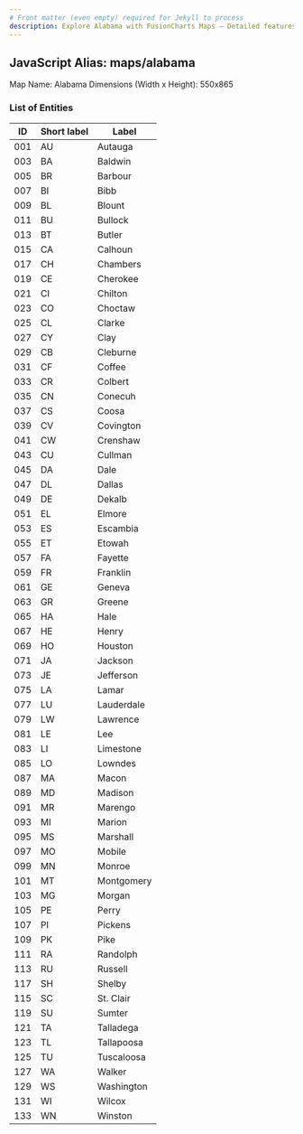 ```yaml
---
# Front matter (even empty) required for Jekyll to process
description: Explore Alabama with FusionCharts Maps – Detailed features for seamless integration. Try now & enhance your data visualization today! 
---
```


## JavaScript Alias: maps/alabama

Map Name: Alabama
Dimensions (Width x Height): 550x865

### List of Entities

| ID  | Short label | Label      |
| --- | ----------- | ---------- |
| 001 | AU          | Autauga    |
| 003 | BA          | Baldwin    |
| 005 | BR          | Barbour    |
| 007 | BI          | Bibb       |
| 009 | BL          | Blount     |
| 011 | BU          | Bullock    |
| 013 | BT          | Butler     |
| 015 | CA          | Calhoun    |
| 017 | CH          | Chambers   |
| 019 | CE          | Cherokee   |
| 021 | CI          | Chilton    |
| 023 | CO          | Choctaw    |
| 025 | CL          | Clarke     |
| 027 | CY          | Clay       |
| 029 | CB          | Cleburne   |
| 031 | CF          | Coffee     |
| 033 | CR          | Colbert    |
| 035 | CN          | Conecuh    |
| 037 | CS          | Coosa      |
| 039 | CV          | Covington  |
| 041 | CW          | Crenshaw   |
| 043 | CU          | Cullman    |
| 045 | DA          | Dale       |
| 047 | DL          | Dallas     |
| 049 | DE          | Dekalb     |
| 051 | EL          | Elmore     |
| 053 | ES          | Escambia   |
| 055 | ET          | Etowah     |
| 057 | FA          | Fayette    |
| 059 | FR          | Franklin   |
| 061 | GE          | Geneva     |
| 063 | GR          | Greene     |
| 065 | HA          | Hale       |
| 067 | HE          | Henry      |
| 069 | HO          | Houston    |
| 071 | JA          | Jackson    |
| 073 | JE          | Jefferson  |
| 075 | LA          | Lamar      |
| 077 | LU          | Lauderdale |
| 079 | LW          | Lawrence   |
| 081 | LE          | Lee        |
| 083 | LI          | Limestone  |
| 085 | LO          | Lowndes    |
| 087 | MA          | Macon      |
| 089 | MD          | Madison    |
| 091 | MR          | Marengo    |
| 093 | MI          | Marion     |
| 095 | MS          | Marshall   |
| 097 | MO          | Mobile     |
| 099 | MN          | Monroe     |
| 101 | MT          | Montgomery |
| 103 | MG          | Morgan     |
| 105 | PE          | Perry      |
| 107 | PI          | Pickens    |
| 109 | PK          | Pike       |
| 111 | RA          | Randolph   |
| 113 | RU          | Russell    |
| 117 | SH          | Shelby     |
| 115 | SC          | St. Clair  |
| 119 | SU          | Sumter     |
| 121 | TA          | Talladega  |
| 123 | TL          | Tallapoosa |
| 125 | TU          | Tuscaloosa |
| 127 | WA          | Walker     |
| 129 | WS          | Washington |
| 131 | WI          | Wilcox     |
| 133 | WN          | Winston    |
